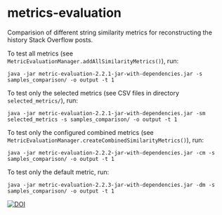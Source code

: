 # metrics-evaluation
Comparision of different string similarity metrics for reconstructing the history Stack Overflow posts.

To test all metrics (see `MetricEvaluationManager.addAllSimilarityMetrics()`), run:
 
    java -jar metric-evaluation-2.2.1-jar-with-dependencies.jar -s samples_comparison/ -o output -t 1

To test only the selected metrics (see CSV files in directory `selected_metrics/`), run:

    java -jar metric-evaluation-2.2.1-jar-with-dependencies.jar -sm selected_metrics -s samples_comparison/ -o output -t 1

To test only the configured combined metrics (see `MetricEvaluationManager.createCombinedSimilarityMetrics()`), run:

    java -jar metric-evaluation-2.2.2-jar-with-dependencies.jar -cm -s samples_comparison/ -o output -t 1

To test only the default metric, run:

    java -jar metric-evaluation-2.2.3-jar-with-dependencies.jar -dm -s samples_comparison/ -o output -t 1

[![DOI](https://zenodo.org/badge/103541441.svg)](https://zenodo.org/badge/latestdoi/103541441)
